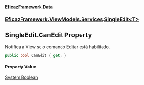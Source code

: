 #### [EficazFramework.Data](EficazFrameworkData.md 'EficazFramework Data')
### [EficazFramework.ViewModels.Services](EficazFrameworkData.md#EficazFramework.ViewModels.Services 'EficazFramework.ViewModels.Services').[SingleEdit&lt;T&gt;](EficazFramework.ViewModels.Services/SingleEdit_T_.md 'EficazFramework.ViewModels.Services.SingleEdit<T>')

## SingleEdit<T>.CanEdit Property

Notifica a View se o comando Editar está habilitado.

```csharp
public bool CanEdit { get; }
```

#### Property Value
[System.Boolean](https://docs.microsoft.com/en-us/dotnet/api/System.Boolean 'System.Boolean')